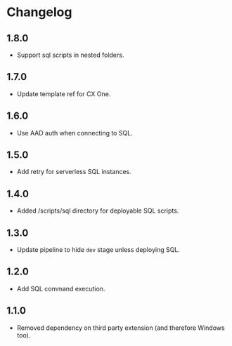 # Changelog

## 1.8.0
* Support sql scripts in nested folders.

## 1.7.0
* Update template ref for CX One.

## 1.6.0
* Use AAD auth when connecting to SQL.

## 1.5.0
* Add retry for serverless SQL instances.

## 1.4.0
* Added /scripts/sql directory for deployable SQL scripts.

## 1.3.0
* Update pipeline to hide `dev` stage unless deploying SQL.

## 1.2.0
* Add SQL command execution.

## 1.1.0
* Removed dependency on third party extension (and therefore Windows too).
